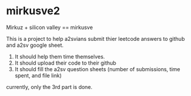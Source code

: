 # mirkusve2
Mirkuz + silicon valley == mirkusve

This is a project to help a2svians submit thier leetcode answers to github and a2sv google sheet.
1. It should help them time themselves.
2. It should upload their code to their github
3. It should fill the a2sv question sheets (number of submissions, time spent, and file link)

currently, only the 3rd part is done.
